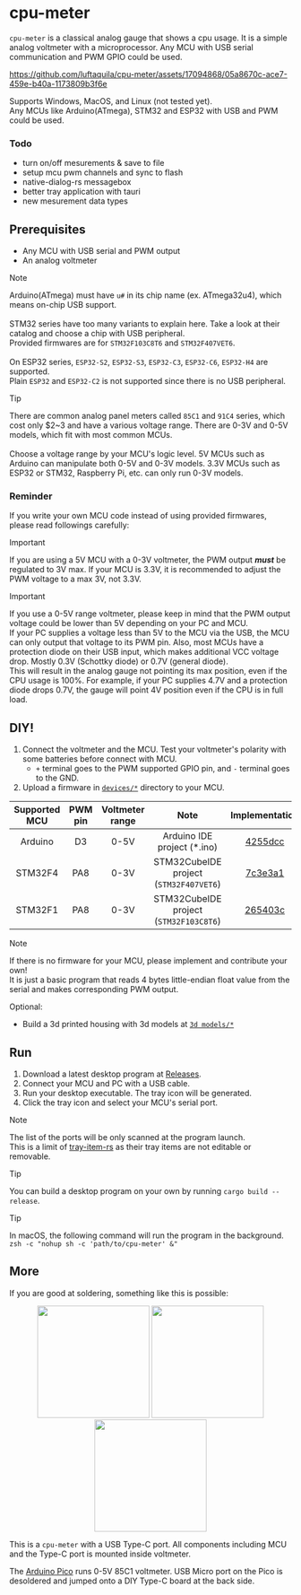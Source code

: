 # cpu-meter
`cpu-meter` is a classical analog gauge that shows a cpu usage. It is a simple analog voltmeter with a microprocessor. Any MCU with USB serial communication and PWM GPIO could be used.

https://github.com/luftaquila/cpu-meter/assets/17094868/05a8670c-ace7-459e-b40a-1173809b3f6e

Supports Windows, MacOS, and Linux (not tested yet).\
Any MCUs like Arduino(ATmega), STM32 and ESP32 with USB and PWM could be used.

### Todo
* turn on/off mesurements & save to file
* setup mcu pwm channels and sync to flash
* native-dialog-rs messagebox
* better tray application with tauri
* new mesurement data types

## Prerequisites
* Any MCU with USB serial and PWM output
* An analog voltmeter
  
> [!NOTE]
> Arduino(ATmega) must have `u#` in its chip name (ex. ATmega32u4), which means on-chip USB support.
> <br><br>
> STM32 series have too many variants to explain here. Take a look at their catalog and choose a chip with USB peripheral.\
> Provided firmwares are for `STM32F103C8T6` and `STM32F407VET6`.
> <br><br>
> On ESP32 series, `ESP32-S2`, `ESP32-S3`, `ESP32-C3`, `ESP32-C6`, `ESP32-H4` are supported.\
> Plain `ESP32` and `ESP32-C2` is not supported since there is no USB peripheral. 

> [!TIP]
> There are common analog panel meters called `85C1` and `91C4` series, which cost only $2~3 and have a various voltage range. There are 0-3V and 0-5V models, which fit with most common MCUs.
> <br><br>
> Choose a voltage range by your MCU's logic level. 5V MCUs such as Arduino can manipulate both 0-5V and 0-3V models. 3.3V MCUs such as ESP32 or STM32, Raspberry Pi, etc. can only run 0-3V models.

### Reminder
If you write your own MCU code instead of using provided firmwares, please read followings carefully:

> [!IMPORTANT]  
> If you are using a 5V MCU with a 0-3V voltmeter, the PWM output ***must*** be regulated to 3V max. If your MCU is 3.3V, it is recommended to adjust the PWM voltage to a max 3V, not 3.3V.

> [!IMPORTANT]  
> If you use a 0-5V range voltmeter, please keep in mind that the PWM output voltage could be lower than 5V depending on your PC and MCU.\
> If your PC supplies a voltage less than 5V to the MCU via the USB, the MCU can only output that voltage to its PWM pin.
> Also, most MCUs have a protection diode on their USB input, which makes additional VCC voltage drop. Mostly 0.3V (Schottky diode) or 0.7V (general diode).\
> This will result in the analog gauge not pointing its max position, even if the CPU usage is 100%. For example, if your PC supplies 4.7V and a protection diode drops 0.7V, the gauge will point 4V position even if the CPU is in full load.

## DIY!
1. Connect the voltmeter and the MCU. Test your voltmeter's polarity with some batteries before connect with MCU.
    * `+` terminal goes to the PWM supported GPIO pin, and `-` terminal goes to the GND.
3. Upload a firmware in [`devices/*`](https://github.com/luftaquila/cpu-meter/tree/main/devices) directory to your MCU.

|Supported MCU|PWM pin|Voltmeter<br>range|Note|Implementation|
|:-:|:-:|:-:|:-:|:-:|
|Arduino|D3|0-5V|Arduino IDE project (*.ino)|[4255dcc](https://github.com/luftaquila/cpu-meter/commit/4255dcc31e8221ad6f17f32b5cbf0cf269fe91b5)|
|STM32F4|PA8|0-3V|STM32CubeIDE project<br>(`STM32F407VET6`)|[7c3e3a1](https://github.com/luftaquila/cpu-meter/commit/7c3e3a1a7421477c3b945049cbb990eb700c9f11)|
|STM32F1|PA8|0-3V|STM32CubeIDE project<br>(`STM32F103C8T6`)|[265403c](https://github.com/luftaquila/cpu-meter/commit/265403c16b42c878c83aad94794e0df8ea754b39)|

> [!NOTE]
> If there is no firmware for your MCU, please implement and contribute your own!
> <br>
> It is just a basic program that reads 4 bytes little-endian float value from the serial and makes corresponding PWM output.

Optional:
* Build a 3d printed housing with 3d models at [`3d models/*`](https://github.com/luftaquila/cpu-meter/tree/main/3d%20models)

## Run
1. Download a latest desktop program at [Releases](https://github.com/luftaquila/cpu-meter/releases).
2. Connect your MCU and PC with a USB cable.
3. Run your desktop executable. The tray icon will be generated.
4. Click the tray icon and select your MCU's serial port.

> [!NOTE]
> The list of the ports will be only scanned at the program launch.
> <br>
> This is a limit of [tray-item-rs](https://github.com/olback/tray-item-rs) as their tray items are not editable or removable.

> [!TIP]
> You can build a desktop program on your own by running `cargo build --release`.

> [!TIP]
> In macOS, the following command will run the program in the background.
> <br>
> `zsh -c "nohup sh -c 'path/to/cpu-meter' &"`

## More
If you are good at soldering, something like this is possible:

<p align=center><img src='https://github.com/luftaquila/cpu-meter/assets/17094868/64b86bb4-c493-46ee-a92e-635a30d26e69' height=200px> <img src='https://github.com/luftaquila/cpu-meter/assets/17094868/f41067a8-71cc-41a4-b089-065da2732e4b' height=200px> <img src='https://github.com/luftaquila/cpu-meter/assets/17094868/11d534f2-2b8d-4f98-adbc-e1453bd10fb8' height=200px></p>

This is a `cpu-meter` with a USB Type-C port. All components including MCU and the Type-C port is mounted inside voltmeter.

The [Arduino Pico](https://projecthub.arduino.cc/MellBell/arduino-pico-the-worlds-smallest-arduino-board-bc7986) runs 0-5V 85C1 voltmeter. USB Micro port on the Pico is desoldered and jumped onto a DIY Type-C board at the back side.
